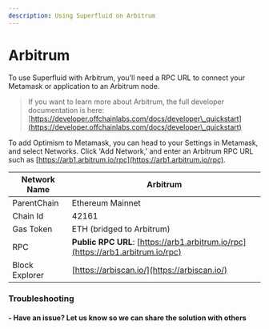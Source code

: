 ```yaml
---
description: Using Superfluid on Arbitrum
---
```


# Arbitrum

To use Superfluid with Arbitrum, you'll need a RPC URL to connect your Metamask or application to an Arbitrum node.

> If you want to learn more about Arbitrum, the full developer documentation is here: [https://developer.offchainlabs.com/docs/developer\_quickstart](https://developer.offchainlabs.com/docs/developer\_quickstart)

To add Optimism to Metamask, you can head to your Settings in Metamask, and select Networks. Click 'Add Network,' and enter an Arbitrum RPC URL such as [https://arb1.arbitrum.io/rpc](https://arb1.arbitrum.io/rpc).

| Network Name   | Arbitrum                                                                         |
| -------------- | -------------------------------------------------------------------------------- |
| ParentChain    | Ethereum Mainnet                                                                 |
| Chain Id       | 42161                                                                            |
| Gas Token      | ETH (bridged to Arbitrum)                                                        |
| RPC            | **Public RPC URL**: [https://arb1.arbitrum.io/rpc](https://arb1.arbitrum.io/rpc) |
| Block Explorer | [https://arbiscan.io/](https://arbiscan.io/)                                     |

### Troubleshooting

#### - Have an issue? Let us know so we can share the solution with others&#x20;
